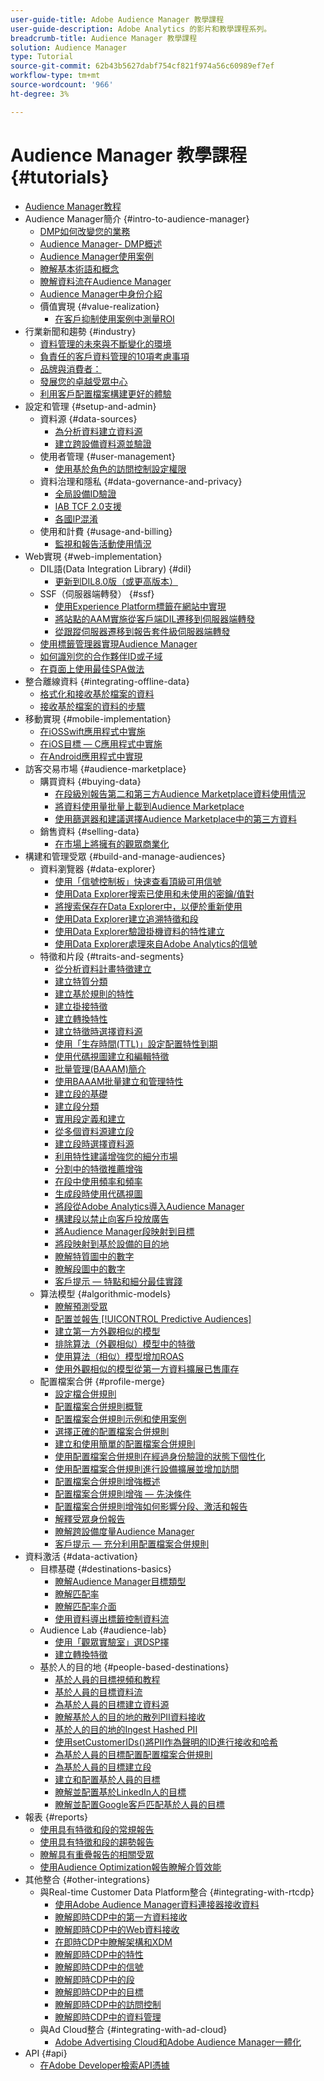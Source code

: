 ```yaml
---
user-guide-title: Adobe Audience Manager 教學課程
user-guide-description: Adobe Analytics 的影片和教學課程系列。
breadcrumb-title: Audience Manager 教學課程
solution: Audience Manager
type: Tutorial
source-git-commit: 62b43b5627dabf754cf821f974a56c60989ef7ef
workflow-type: tm+mt
source-wordcount: '966'
ht-degree: 3%

---
```



# Audience Manager 教學課程 {#tutorials}

+ [Audience Manager教程](overview.md)
+ Audience Manager簡介 {#intro-to-audience-manager}
   + [DMP如何改變您的業務](intro-to-audience-manager/how-a-dmp-can-change-your-business.md)
   + [Audience Manager- DMP概述](intro-to-audience-manager/audience-manager-overview-of-a-dmp.md)
   + [Audience Manager使用案例](intro-to-audience-manager/audience-manager-use-cases.md)
   + [瞭解基本術語和概念](intro-to-audience-manager/understanding-basic-terms-and-concepts-in-audience-manager.md)
   + [瞭解資料流在Audience Manager](intro-to-audience-manager/understanding-the-data-flow-in-audience-manager.md)
   + [Audience Manager中身份介紹](intro-to-audience-manager/introduction-to-identity-in-audience-manager.md)
   + 價值實現 {#value-realization}
      + [在客戶抑制使用案例中測量ROI](intro-to-audience-manager/value-realization/measuring-roi-in-a-customer-suppression-use-case.md)
+ 行業新聞和趨勢 {#industry}
   + [資料管理的未來與不斷變化的環境](https://experienceleague.adobe.com/docs/platform-learn/tutorials/industry/the-future-of-data-management-and-the-changing-environment.html)
   + [負責任的客戶資料管理的10項考慮事項](https://experienceleague.adobe.com/docs/platform-learn/tutorials/privacy/ten-considerations-for-responsible-customer-data-management.html)
   + [品牌與消費者：](https://experienceleague.adobe.com/docs/platform-learn/tutorials/industry/brands-vs-consumers.html)
   + [發展您的卓越受眾中心](https://experienceleague.adobe.com/docs/platform-learn/tutorials/industry/evolving-your-audience-center-of-excellence.html)
   + [利用客戶配置檔案構建更好的體驗](https://experienceleague.adobe.com/docs/platform-learn/tutorials/industry/building-better-experiences-with-customer-profiles.html)
+ 設定和管理 {#setup-and-admin}
   + 資料源 {#data-sources}
      + [為分析資料建立資料源](setup-and-admin/data-sources/create-a-data-source-for-analytics-data.md)
      + [建立跨設備資料源並驗證](setup-and-admin/data-sources/creating-a-cross-device-data-source-and-authenticating.md)
   + 使用者管理 {#user-management}
      + [使用基於角色的訪問控制設定權限](setup-and-admin/user-management/setting-permissions-with-role-based-access-control.md)
   + 資料治理和隱私 {#data-governance-and-privacy}
      + [全局設備ID驗證](setup-and-admin/data-governance-and-privacy/global-device-id-validation.md)
      + [IAB TCF 2.0支援](setup-and-admin/data-governance-and-privacy/iab-tcf-support.md)
      + [各國IP混淆](setup-and-admin/data-governance-and-privacy/ip-obfuscation-by-country.md)
   + 使用和計費 {#usage-and-billing}
      + [監視和報告活動使用情況](setup-and-admin/usage-and-billing/monitoring-and-reporting-on-activity-usage.md)
+ Web實現 {#web-implementation}
   + DIL語(Data Integration Library) {#dil}
      + [更新到DIL8.0版（或更高版本）](web-implementation/dil/updating-to-dil-version-8-0-or-greater.md)
   + SSF（伺服器端轉發） {#ssf}
      + [使用Experience Platform標籤在網站中實現](https://experienceleague.adobe.com/docs/launch-learn/implementing-in-websites-with-launch/index.html?lang=en)
      + [將站點的AAM實施從客戶端DIL遷移到伺服器端轉發](web-implementation/ssf/migrating-your-site-implementation-from-client-side-dil-to-server-side-forwarding.md)
      + [從跟蹤伺服器遷移到報告套件級伺服器端轉發](web-implementation/ssf/migrating-from-tracking-server-to-report-suite-level-server-side-forwarding.md)
   + [使用標籤管理器實現Audience Manager](web-implementation/using-tag-managers-to-implement-audience-manager.md)
   + [如何識別您的合作夥伴ID或子域](web-implementation/how-to-identify-your-partner-id-or-subdomain.md)
   + [在頁面上使用最佳SPA做法](web-implementation/using-best-practices-on-spa-pages-when-sending-data-to-aam.md)
+ 整合離線資料 {#integrating-offline-data}
   + [格式化和接收基於檔案的資料](integrating-offline-data/formatting-and-ingesting-file-based-data.md)
   + [接收基於檔案的資料的步驟](integrating-offline-data/steps-for-ingesting-file-based-data.md)
+ 移動實現 {#mobile-implementation}
   + [在iOSSwift應用程式中實施](https://experienceleague.adobe.com/docs/launch-learn/implementing-in-mobile-ios-swift-apps-with-launch/index.html?lang=en)
   + [在iOS目標 — C應用程式中實施](https://experienceleague.adobe.com/docs/launch-learn/implementing-in-mobile-ios-objective-c-apps-with-launch/index.html?lang=en)
   + [在Android應用程式中實現](https://experienceleague.adobe.com/docs/launch-learn/implementing-in-mobile-android-apps-with-launch/index.html?lang=en)
+ 訪客交易市場 {#audience-marketplace}
   + 購買資料 {#buying-data}
      + [在段級別報告第二和第三方Audience Marketplace資料使用情況](audience-marketplace/buying-data/reporting-2nd-and-3rd-party-data-usage-in-the-audience-marketplace-at-the-segment-level.md)
      + [將資料使用量批量上載到Audience Marketplace](audience-marketplace/buying-data/bulk-uploading-data-usage-into-the-audience-marketplace.md)
      + [使用篩選器和建議選擇Audience Marketplace中的第三方資料](audience-marketplace/buying-data/using-filters-and-recommendations-to-choose-3rd-party-data-in-audience-marketplace.md)
   + 銷售資料 {#selling-data}
      + [在市場上將擁有的觀眾商業化](audience-marketplace/selling-data/commercialize-owned-audiences-on-marketplace.md)
+ 構建和管理受眾 {#build-and-manage-audiences}
   + 資料瀏覽器 {#data-explorer}
      + [使用「信號控制板」快速查看頂級可用信號](build-and-manage-audiences/data-explorer/using-the-signals-dashboard-to-quickly-view-top-available-signals.md)
      + [使用Data Explorer搜索已使用和未使用的密鑰/值對](build-and-manage-audiences/data-explorer/using-data-explorer-to-search-for-used-and-unused-key-value-pairs.md)
      + [將搜索保存在Data Explorer中，以便於重新使用](build-and-manage-audiences/data-explorer/saving-searches-in-data-explorer-for-convenience-in-re-use.md)
      + [使用Data Explorer建立追溯特徵和段](build-and-manage-audiences/data-explorer/using-data-explorer-to-create-retroactive-traits-and-segments.md)
      + [使用Data Explorer驗證掛機資料的特性建立](build-and-manage-audiences/data-explorer/using-data-explorer-to-validate-trait-creation-for-your-onboarded-data.md)
      + [使用Data Explorer處理來自Adobe Analytics的信號](build-and-manage-audiences/data-explorer/using-data-explorer-to-work-with-signals-coming-from-adobe-analytics.md)
   + 特徵和片段 {#traits-and-segments}
      + [從分析資料計畫特徵建立](build-and-manage-audiences/traits-and-segments/planning-trait-creation-from-analytics-data.md)
      + [建立特質分類](build-and-manage-audiences/traits-and-segments/creating-a-trait-taxonomy.md)
      + [建立基於規則的特性](build-and-manage-audiences/traits-and-segments/creating-rule-based-traits.md)
      + [建立掛接特徵](build-and-manage-audiences/traits-and-segments/creating-onboarded-traits.md)
      + [建立轉換特性](build-and-manage-audiences/traits-and-segments/creating-conversion-traits.md)
      + [建立特徵時選擇資料源](build-and-manage-audiences/traits-and-segments/choosing-a-data-source-when-creating-traits.md)
      + [使用「生存時間(TTL)」設定配置特性到期](build-and-manage-audiences/traits-and-segments/configuring-trait-expiration-with-the-time-to-live-ttl-setting.md)
      + [使用代碼視圖建立和編輯特徵](build-and-manage-audiences/traits-and-segments/using-code-view-to-create-and-edit-traits.md)
      + [批量管理(BAAAM)簡介](build-and-manage-audiences/traits-and-segments/introduction-to-bulk-management-baaam.md)
      + [使用BAAAM批量建立和管理特性](build-and-manage-audiences/traits-and-segments/creating-and-managing-traits-in-bulk-with-baaam.md)
      + [建立段的基礎](build-and-manage-audiences/traits-and-segments/the-basics-of-creating-segments.md)
      + [建立段分類](build-and-manage-audiences/traits-and-segments/creating-a-segment-taxonomy.md)
      + [實用段定義和建立](build-and-manage-audiences/traits-and-segments/practical-segment-definition-and-creation.md)
      + [從多個資料源建立段](build-and-manage-audiences/traits-and-segments/creating-segments-from-multiple-data-sources.md)
      + [建立段時選擇資料源](build-and-manage-audiences/traits-and-segments/choosing-a-data-source-when-creating-a-segment.md)
      + [利用特性建議增強您的細分市場](build-and-manage-audiences/traits-and-segments/enhancing-your-segments-with-trait-recommendations.md)
      + [分割中的特徵推薦增強](build-and-manage-audiences/traits-and-segments/trait-recommendation-enhancements-in-the-segment-builder.md)
      + [在段中使用頻率和頻率](build-and-manage-audiences/traits-and-segments/using-recency-and-frequency-in-segments.md)
      + [生成段時使用代碼視圖](build-and-manage-audiences/traits-and-segments/using-code-view-when-building-segments.md)
      + [將段從Adobe Analytics導入Audience Manager](build-and-manage-audiences/traits-and-segments/import-aa-segments-into-aam.md)
      + [構建段以禁止向客戶投放廣告](build-and-manage-audiences/traits-and-segments/building-a-segment-to-suppress-ads-to-customers.md)
      + [將Audience Manager段映射到目標](build-and-manage-audiences/traits-and-segments/mapping-audience-manager-segments-to-destinations.md)
      + [將段映射到基於設備的目的地](build-and-manage-audiences/traits-and-segments/mapping-segments-to-a-device-based-destination.md)
      + [瞭解特質圖中的數字](build-and-manage-audiences/traits-and-segments/understanding-numbers-in-the-trait-graph.md)
      + [瞭解段圖中的數字](build-and-manage-audiences/traits-and-segments/understanding-numbers-in-the-segment-graph.md)
      + [客戶提示 — 特點和細分最佳實踐](build-and-manage-audiences/traits-and-segments/customer-tips-traits-and-segments-best-practices.md)
   + 算法模型 {#algorithmic-models}
      + [瞭解預測受眾](build-and-manage-audiences/algorithmic-models/understanding-predictive-audiences.md)
      + [配置並報告 [!UICONTROL Predictive Audiences]](build-and-manage-audiences/algorithmic-models/configure-and-report-on-predictive-audiences.md)
      + [建立第一方外觀相似的模型](build-and-manage-audiences/algorithmic-models/creating-a-first-party-look-alike-model.md)
      + [排除算法（外觀相似）模型中的特徵](build-and-manage-audiences/algorithmic-models/excluding-traits-in-algorithmic-look-alike-models.md)
      + [使用算法（相似）模型增加ROAS](build-and-manage-audiences/algorithmic-models/increase-roas-by-using-algorithmic-look-alike-models.md)
      + [使用外觀相似的模型從第一方資料擴展已售庫存](build-and-manage-audiences/algorithmic-models/using-look-alike-models-to-extend-sold-out-inventory-from-your-1st-party-data.md)
   + 配置檔案合併 {#profile-merge}
      + [設定檔合併規則](build-and-manage-audiences/profile-merge/profile-merge.md)
      + [配置檔案合併規則概覽](build-and-manage-audiences/profile-merge/overview-of-profile-merge-rules.md)
      + [配置檔案合併規則示例和使用案例](build-and-manage-audiences/profile-merge/profile-merge-rule-examples-and-use-cases.md)
      + [選擇正確的配置檔案合併規則](build-and-manage-audiences/profile-merge/choosing-the-right-profile-merge-rule.md)
      + [建立和使用簡單的配置檔案合併規則](build-and-manage-audiences/profile-merge/creating-and-using-simple-profile-merge-rules.md)
      + [使用配置檔案合併規則在經過身份驗證的狀態下個性化](build-and-manage-audiences/profile-merge/using-profile-merge-rules-to-personalize-in-an-authenticated-state.md)
      + [使用配置檔案合併規則進行設備擴展並增加訪問](build-and-manage-audiences/profile-merge/using-profile-merge-rules-for-device-extension-and-increased-reach.md)
      + [配置檔案合併規則增強概述](build-and-manage-audiences/profile-merge/overview-of-profile-merge-rule-enhancements.md)
      + [配置檔案合併規則增強 — 先決條件](build-and-manage-audiences/profile-merge/profile-merge-rule-enhancements-pre-requisites.md)
      + [配置檔案合併規則增強如何影響分段、激活和報告](build-and-manage-audiences/profile-merge/how-profile-merge-rule-enhancements-impact-segmentation-activation-and-reporting.md)
      + [解釋受眾身份報告](build-and-manage-audiences/profile-merge/interpret-audience-identity-reporting.md)
      + [瞭解跨設備度量Audience Manager](build-and-manage-audiences/profile-merge/understanding-cross-device-metrics-in-audience-manager.md)
      + [客戶提示 — 充分利用配置檔案合併規則](build-and-manage-audiences/profile-merge/customer-tips-getting-the-most-out-of-profile-merge-rules.md)
+ 資料激活 {#data-activation}
   + 目標基礎 {#destinations-basics}
      + [瞭解Audience Manager目標類型](data-activation/destinations-basics/understanding-audience-manager-destination-types.md)
      + [瞭解匹配率](data-activation/destinations-basics/understanding-match-rates.md)
      + [瞭解匹配率介面](data-activation/destinations-basics/understanding-the-match-rate-interface-in-audience-manager.md)
      + [使用資料導出標籤控制資料流](data-activation/destinations-basics/using-data-export-labels-to-control-data-flow.md)
   + Audience Lab {#audience-lab}
      + [使用「觀眾實驗室」選DSP擇](data-activation/audience-lab/using-audience-lab-to-choose-a-dsp.md)
      + [建立轉換特徵](https://experienceleague.adobe.com/docs/audience-manager-learn/tutorials/build-and-manage-audiences/traits-and-segments/creating-conversion-traits.html)
   + 基於人的目的地 {#people-based-destinations}
      + [基於人員的目標視頻和教程](data-activation/people-based-destinations/pbd.md)
      + [基於人員的目標資料流](data-activation/people-based-destinations/people-based-destinations-data-flow.md)
      + [為基於人員的目標建立資料源](data-activation/people-based-destinations/creating-a-data-source-for-people-based-destinations.md)
      + [瞭解基於人的目的地的散列PII資料接收](data-activation/people-based-destinations/understanding-hashed-pii-data-ingestion-for-people-based-destinations.md)
      + [基於人的目的地的Ingest Hashed PII](data-activation/people-based-destinations/ingesting-hashed-pii-for-people-based-destinations.md)
      + [使用setCustomerIDs()將PII作為聲明的ID進行接收和哈希](data-activation/people-based-destinations/using-setcustomerids-to-ingest-and-hash-pii-as-a-declared-id.md)
      + [為基於人員的目標配置配置檔案合併規則](data-activation/people-based-destinations/configuring-profile-merge-rules-for-people-based-destinations.md)
      + [為基於人員的目標建立段](data-activation/people-based-destinations/creating-segments-for-people-based-destinations.md)
      + [建立和配置基於人員的目標](data-activation/people-based-destinations/create-and-configure-people-based-destinations.md)
      + [瞭解並配置基於LinkedIn人的目標](data-activation/people-based-destinations/understanding-and-configuring-the-linkedin-pbd.md)
      + [瞭解並配置Google客戶匹配基於人員的目標](data-activation/people-based-destinations/understanding-and-configuring-the-google-customer-match-pbd.md)
+ 報表 {#reports}
   + [使用具有特徵和段的常規報告](reports/using-general-reports-with-traits-and-segments.md)
   + [使用具有特徵和段的趨勢報告](reports/using-trended-reports-with-traits-and-segments.md)
   + [瞭解具有重疊報告的相關受眾](reports/understand-related-audiences-with-overlap-reports.md)
   + [使用Audience Optimization報告瞭解介質效能](reports/using-audience-optimization-reports-to-understand-media-performance.md)
+ 其他整合 {#other-integrations}
   + 與Real-time Customer Data Platform整合 {#integrating-with-rtcdp}
      + [使用Adobe Audience Manager資料連接器接收資料](https://experienceleague.adobe.com/docs/platform-learn/tutorials/sources/ingest-data-from-aam.html?lang=en#sources)
      + [瞭解即時CDP中的第一方資料接收](other-integrations/integrating-with-rtcdp/rtcdp-1pd-ingestion-for-aam-users.md)
      + [瞭解即時CDP中的Web資料接收](other-integrations/integrating-with-rtcdp/rtcdp-web-ingestion-for-aam-users.md)
      + [在即時CDP中瞭解架構和XDM](other-integrations/integrating-with-rtcdp/rtcdp-schemas-xdm-for-aam-users.md)
      + [瞭解即時CDP中的特性](other-integrations/integrating-with-rtcdp/rtcdp-traits-for-aam-users.md)
      + [瞭解即時CDP中的信號](other-integrations/integrating-with-rtcdp/rtcdp-signals-for-aam-users.md)
      + [瞭解即時CDP中的段](other-integrations/integrating-with-rtcdp/rtcdp-segments-for-aam-users.md)
      + [瞭解即時CDP中的目標](other-integrations/integrating-with-rtcdp/rtcdp-destinations-for-aam-users.md)
      + [瞭解即時CDP中的訪問控制](other-integrations/integrating-with-rtcdp/rtcdp-access-control-for-aam-users.md)
      + [瞭解即時CDP中的資料管理](other-integrations/integrating-with-rtcdp/rtcdp-data-gov-for-aam-users.md)
   + 與Ad Cloud整合 {#integrating-with-ad-cloud}
      + [Adobe Advertising Cloud和Adobe Audience Manager一體化](other-integrations/integrating-with-ad-cloud/advertising-cloud-and-audience-manager-integration.md)
+ API {#api}
   + [在Adobe Developer檢索API憑據](api/retrieve-api-credentials-in-adobe-io.md)
